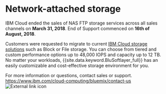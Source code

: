 # Network-attached storage

IBM Cloud ended the sales of NAS FTP storage services across all sales channels on **March 31, 2018**. End of Support commenced on **16th of August, 2018**.

Customers were requested to migrate to current [IBM Cloud storage solutions](https://www.ibm.com/cloud/storage) such as Block or File storage. You can choose from tiered and custom performance options up to 48,000 IOPS and capacity up to 12 TB. No matter your workloads, {{site.data.keyword.BluSoftlayer_full}} has an easily customizable and cost-effective storage environment for you.

For more information or questions, contact sales or support.
https://www.ibm.com/cloud-computing/bluemix/contact-us ![External link icon](../../icons/launch-glyph.svg "External link icon")
